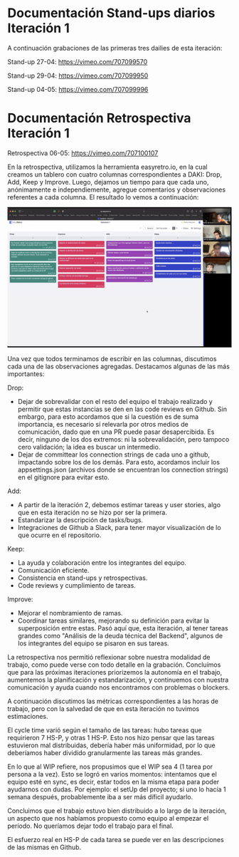 # Documentación Stand-ups diarios Iteración 1

A continuación grabaciones de las primeras tres dailies de esta iteración:

Stand-up 27-04: https://vimeo.com/707099570

Stand-up 29-04: https://vimeo.com/707099950

Stand-up 04-05: https://vimeo.com/707099996

# Documentación Retrospectiva Iteración 1

Retrospectiva 06-05: https://vimeo.com/707100107

En la retrospectiva, utilizamos la herramienta easyretro.io, en la cual creamos un tablero con cuatro columnas correspondientes a DAKI: Drop, Add, Keep y Improve. Luego, dejamos un tiempo para que cada uno, anónimamente e independiemente, agregue comentarios y observaciones referentes a cada columna. El resultado lo vemos a continuación:

<img src="../Imagenes/retro1.png" alt="img" />

Una vez que todos terminamos de escribir en las columnas, discutimos cada una de las observaciones agregadas.
Destacamos algunas de las más importantes:

Drop:

- Dejar de sobrevalidar con el resto del equipo el trabajo realizado y permitir que estas instancias se den en las code reviews en Github. Sin embargo, para esto acordamos que si la cuestión es de suma importancia, es necesario sí relevarla por otros medios de comunicación, dado que en una PR puede pasar desapercibida. Es decir, ninguno de los dos extremos: ni la sobrevalidación, pero tampoco cero validación; la idea es buscar un intermedio.
- Dejar de committear los connection strings de cada uno a github, impactando sobre los de los demás. Para esto, acordamos incluir los appsettings.json (archivos donde se encuentran los connection strings) en el gitignore para evitar esto.

Add:

- A partir de la iteración 2, debemos estimar tareas y user stories, algo que en esta iteración no se hizo por ser la primera.
- Estandarizar la descripción de tasks/bugs.
- Integraciones de Github a Slack, para tener mayor visualización de lo que ocurre en el repositorio.

Keep:

- La ayuda y colaboración entre los integrantes del equipo.
- Comunicación eficiente.
- Consistencia en stand-ups y retrospectivas.
- Code reviews y cumplimiento de tareas.

Improve:

- Mejorar el nombramiento de ramas.
- Coordinar tareas similares, mejorando su definición para evitar la superposición entre estas. Pasó aquí que, esta iteración, al tener tareas grandes como "Análisis de la deuda técnica del Backend", algunos de los integrantes del equipo se pisaron en sus tareas.

La retrospectiva nos permitió reflexionar sobre nuestra modalidad de trabajo, como puede verse con todo detalle en la grabación. Concluímos que para las próximas iteraciones priorizemos la autonomía en el trabajo, aumentemos la planificación y estandarización, y continuemos con nuestra comunicación y ayuda cuando nos encontramos con problemas o blockers.

A continuación discutimos las métricas correspondientes a las horas de trabajo, pero con la salvedad de que en esta iteración no tuvimos estimaciones.

El cycle time varió según el tamaño de las tareas: hubo tareas que requirieron 7 HS-P, y otras 1 HS-P. Esto nos hizo pensar que las tareas estuvieron mal distribuidas, debería haber más uniformidad, por lo que deberíamos haber dividido granularmente las tareas más grandes.

En lo que al WIP refiere, nos propusimos que el WIP sea 4 (1 tarea por persona a la vez). Esto se logró en varios momentos: intentamos que el equipo esté en sync, es decir, estar todos en la misma etapa para poder ayudarnos con dudas. Por ejemplo: el setUp del proyecto; si uno lo hacía 1 semana después, probablemente iba a ser más díficil ayudarlo.

Concluimos que el trabajo estuvo bien distribuido a lo largo de la iteración, un aspecto que nos habíamos propuesto como equipo al empezar el período. No queríamos dejar todo el trabajo para el final.

El esfuerzo real en HS-P de cada tarea se puede ver en las descripciones de las mismas en Github.
